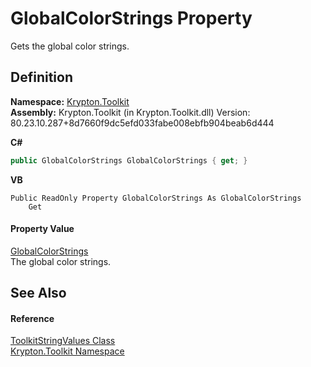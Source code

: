# GlobalColorStrings Property


Gets the global color strings.



## Definition
**Namespace:** <a href="79d2eac2-21f4-54ff-7552-b20c33c30600.md">Krypton.Toolkit</a>  
**Assembly:** Krypton.Toolkit (in Krypton.Toolkit.dll) Version: 80.23.10.287+8d7660f9dc5efd033fabe008ebfb904beab6d444

**C#**
``` C#
public GlobalColorStrings GlobalColorStrings { get; }
```
**VB**
``` VB
Public ReadOnly Property GlobalColorStrings As GlobalColorStrings
	Get
```



#### Property Value
<a href="bf928b73-6875-1afb-de07-508ec554c744.md">GlobalColorStrings</a>  
The global color strings.

## See Also


#### Reference
<a href="17eaa1c0-4744-e2c6-9ebe-b78766940617.md">ToolkitStringValues Class</a>  
<a href="79d2eac2-21f4-54ff-7552-b20c33c30600.md">Krypton.Toolkit Namespace</a>  
